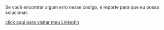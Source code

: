Se você encontrar algum erro nesse codigo, e reporte para que eu possa solucionar.

[click aqui para visitar meu LinkedIn](https://www.linkedin.com/in/cleber-santos-ba851925b/)
